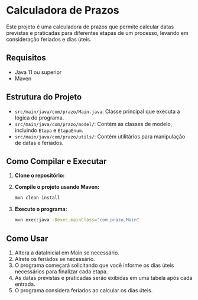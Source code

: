 # Calculadora de Prazos

Este projeto é uma calculadora de prazos que permite calcular datas previstas e praticadas para diferentes etapas de um processo, levando em consideração feriados e dias úteis.

## Requisitos

- Java 11 ou superior
- Maven

## Estrutura do Projeto

- `src/main/java/com/prazo/Main.java`: Classe principal que executa a lógica do programa.
- `src/main/java/com/prazo/model/`: Contém as classes de modelo, incluindo `Etapa` e `EtapaEnum`.
- `src/main/java/com/prazo/utils/`: Contém utilitários para manipulação de datas e feriados.

## Como Compilar e Executar

1. **Clone o repositório:**

2. **Compile o projeto usando Maven:**

   ```bash
   mvn clean install
   ```

3. **Execute o programa:**
   ```bash
   mvn exec:java -Dexec.mainClass="com.prazo.Main"
   ```

## Como Usar

1. Altera a dataInicial em Main se necessário.
2. Alrete os feriádos se necessário.
3. O programa começará solicitando que você informe os dias úteis necessários para finalizar cada etapa.
4. As datas previstas e praticadas serão exibidas em uma tabela após cada entrada.
5. O programa considera feriados ao calcular os dias úteis.
